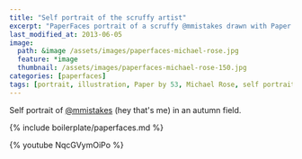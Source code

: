 ```yaml
---
title: "Self portrait of the scruffy artist"
excerpt: "PaperFaces portrait of a scruffy @mmistakes drawn with Paper by 53 on an iPad."
last_modified_at: 2013-06-05
image: 
  path: &image /assets/images/paperfaces-michael-rose.jpg 
  feature: *image
  thumbnail: /assets/images/paperfaces-michael-rose-150.jpg
categories: [paperfaces]
tags: [portrait, illustration, Paper by 53, Michael Rose, self portrait, beard, time lapse]
---
```


Self portrait of [@mmistakes](https://twitter.com/mmistakes) (hey that's me) in an autumn field.

{% include boilerplate/paperfaces.md %}

{% youtube NqcGVymOiPo %}
